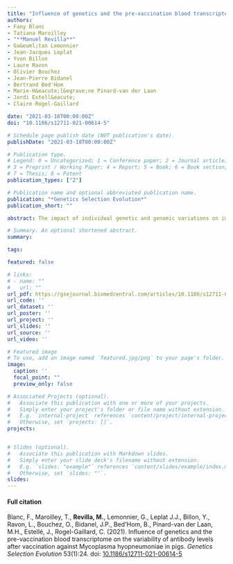 ```yaml
---
title: "Influence of genetics and the pre-vaccination blood transcriptome on the variability of antibody levels after vaccination against Mycoplasma hyopneumoniae in pigs"
authors:
- Fany Blanc
- Tatiana Maroilley
- "**Manuel Revilla**"
- Ga&euml;tan Lemonnier
- Jean-Jacques Leplat
- Yvon Billon
- Laure Ravon
- Olivier Bouchez
- Jean-Pierre Bidanel
- Bertrand Bed'Hom
- Marie-H&eacute;l&egrave;ne Pinard-van der Laan
- Jordi Estell&eacute;
- Claire Rogel-Gaillard

date: "2021-03-18T00:00:00Z"
doi: "10.1186/s12711-021-00614-5"

# Schedule page publish date (NOT publication's date).
publishDate: "2021-03-18T00:00:00Z"

# Publication type.
# Legend: 0 = Uncategorized; 1 = Conference paper; 2 = Journal article;
# 3 = Preprint / Working Paper; 4 = Report; 5 = Book; 6 = Book section;
# 7 = Thesis; 8 = Patent
publication_types: ["2"]

# Publication name and optional abbreviated publication name.
publication: "*Genetics Selection Evolution*"
publication_short: ""

abstract: The impact of individual genetic and genomic variations on immune responses is an emerging lever investigated in vaccination strategies. In our study, we used genetic and pre-vaccination blood transcriptomic data to study vaccine effectiveness in pigs. A cohort of 182 Large White pigs was vaccinated against *Mycoplasma hyopneumoniae* (*M. hyo*) at weaning (28 days of age), with a booster 21 days later. Vaccine response was assessed by measuring seric *M. hyo* antibodies (Ab) at 0 (vaccination day), 21 (booster day), 28, 35, and 118 days post-vaccination (dpv). Inter-individual variability of *M. hyo* Ab levels was observed at all time points and the corresponding heritabilities ranged from 0.46 to 0.57. Ab persistence was higher in females than in males. Genome-wide association studies with a 658 K SNP panel revealed two genomic regions associated with variations of M. hyo Ab levels at 21 dpv at positions where immunity-related genes have been mapped, *DAB2IP* on chromosome 1, and *ASAP1*, *CYRIB* and *GSDMC* on chromosome 4. We studied covariations of Ab responses with the pre-vaccination blood transcriptome obtained by RNA-Seq for a subset of 82 pigs. Weighted gene correlation network and differential expression analyses between pigs that differed in Ab responses highlighted biological functions that were enriched in heme biosynthesis and platelet activation for low response at 21 dpv, innate antiviral immunity and dendritic cells for high response at 28 and 35 dpv, and cell adhesion and extracellular matrix for high response at 118 dpv. Sparse partial least squares discriminant analysis identified 101 genes that efficiently predicted divergent responders at all time points. We found weak negative correlations of *M. hyo* Ab levels with body weight traits, which revealed a trade-off that needs to be further explored. We confirmed the influence of the host genetics on vaccine effectiveness to *M. hyo* and provided evidence that the pre-vaccination blood transcriptome co-varies with the Ab response. Our results highlight that both genetic markers and blood biomarkers could be used as potential predictors of vaccine response levels and more studies are required to assess whether they can be exploited in breeding programs.

# Summary. An optional shortened abstract.
summary: 

tags:

featured: false

# links:
# - name: ""
#   url: ""
url_pdf: https://gsejournal.biomedcentral.com/articles/10.1186/s12711-021-00614-5
url_code: ''
url_dataset: ''
url_poster: ''
url_project: ''
url_slides: ''
url_source: ''
url_video: ''

# Featured image
# To use, add an image named `featured.jpg/png` to your page's folder. 
image:
  caption: ''
  focal_point: ""
  preview_only: false

# Associated Projects (optional).
#   Associate this publication with one or more of your projects.
#   Simply enter your project's folder or file name without extension.
#   E.g. `internal-project` references `content/project/internal-project/index.md`.
#   Otherwise, set `projects: []`.
projects: 


# Slides (optional).
#   Associate this publication with Markdown slides.
#   Simply enter your slide deck's filename without extension.
#   E.g. `slides: "example"` references `content/slides/example/index.md`.
#   Otherwise, set `slides: ""`.
slides: 
---
```


#### Full citation ####
Blanc, F., Maroilley, T., **Revilla, M.**, Lemonnier, G., Leplat J.J., Billon, Y., Ravon, L., Bouchez, O., Bidanel, J.P., Bed'Hom, B., Pinard-van der Laan, M.H., Estell&eacute;, J., Rogel-Gaillard, C. (2021). Influence of genetics and the pre-vaccination blood transcriptome on the variability of antibody levels after vaccination against Mycoplasma hyopneumoniae in pigs. *Genetics Selection Evolution* 53(1):24. doi: [10.1186/s12711-021-00614-5](https://doi.org/10.1186/s12711-021-00614-5 "10.1186/s12711-021-00614-5") 

